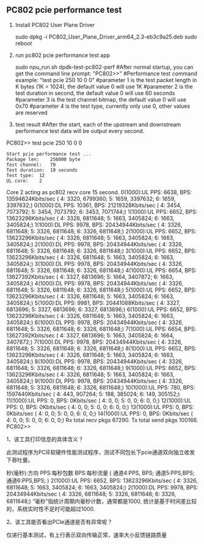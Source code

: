 ##	PC802 pcie performance test

1. Install PC802 User Plane Driver

	sudo dpkg -i PC802_User_Plane_Driver_arm64_2.3-eb3c9a25.deb
	sudo reboot

2. run pc802 pcie performance test app

	sudo npu_run.sh dpdk-test-pc802-perf
	#After normal startup, you can get the command line prompt: "PC802>>"
	#Performance test command example: "test pcie 250 10 0 0"
    #parameter 1 is the test packet length in K bytes (1K = 1024), the default value 0 will use 1K
    #parameter 2 is the test duration in second, the default value 0 will use 60 seconds
    #parameter 3 is the test channel bitmap, the default value 0 will use 0x70
    #parameter 4 is the test type, currently only use 0, other values are reserved

3. test result
	#After the start, each of the upstream and downstream performance test data will be output every second.

PC802>> test pcie 250 10 0 0

	Start pcie performance test ...
	Package len:	256000 byte
	Test channel:	70
	Test duration:	10 seconds
	Test type:	12
	UL core:	2


Core 2 acting as pc802 recv core 15 second.
0(1000):UL PPS: 6638, BPS: 13594624Kbits/sec ( 4: 3320, 6799360; 5: 1659, 3397632; 6: 1659, 3397632;)
0(1000):DL PPS: 10361, BPS: 21219328Kbits/sec ( 4: 3454, 7073792; 5: 3454, 7073792; 6: 3453, 7071744;)
1(1000):UL PPS: 6652, BPS: 13623296Kbits/sec ( 4: 3326, 6811648; 5: 1663, 3405824; 6: 1663, 3405824;)
1(1000):DL PPS: 9978, BPS: 20434944Kbits/sec ( 4: 3326, 6811648; 5: 3326, 6811648; 6: 3326, 6811648;)
2(1000):UL PPS: 6652, BPS: 13623296Kbits/sec ( 4: 3326, 6811648; 5: 1663, 3405824; 6: 1663, 3405824;)
2(1000):DL PPS: 9978, BPS: 20434944Kbits/sec ( 4: 3326, 6811648; 5: 3326, 6811648; 6: 3326, 6811648;)
3(1000):UL PPS: 6652, BPS: 13623296Kbits/sec ( 4: 3326, 6811648; 5: 1663, 3405824; 6: 1663, 3405824;)
3(1000):DL PPS: 9978, BPS: 20434944Kbits/sec ( 4: 3326, 6811648; 5: 3326, 6811648; 6: 3326, 6811648;)
4(1000):UL PPS: 6654, BPS: 13627392Kbits/sec ( 4: 3327, 6813696; 5: 1664, 3407872; 6: 1663, 3405824;)
4(1000):DL PPS: 9978, BPS: 20434944Kbits/sec ( 4: 3326, 6811648; 5: 3326, 6811648; 6: 3326, 6811648;)
5(1000):UL PPS: 6652, BPS: 13623296Kbits/sec ( 4: 3326, 6811648; 5: 1663, 3405824; 6: 1663, 3405824;)
5(1000):DL PPS: 9981, BPS: 20441088Kbits/sec ( 4: 3327, 6813696; 5: 3327, 6813696; 6: 3327, 6813696;)
6(1000):UL PPS: 6652, BPS: 13623296Kbits/sec ( 4: 3326, 6811648; 5: 1663, 3405824; 6: 1663, 3405824;)
6(1000):DL PPS: 9978, BPS: 20434944Kbits/sec ( 4: 3326, 6811648; 5: 3326, 6811648; 6: 3326, 6811648;)
7(1000):UL PPS: 6654, BPS: 13627392Kbits/sec ( 4: 3327, 6813696; 5: 1663, 3405824; 6: 1664, 3407872;)
7(1000):DL PPS: 9978, BPS: 20434944Kbits/sec ( 4: 3326, 6811648; 5: 3326, 6811648; 6: 3326, 6811648;)
8(1000):UL PPS: 6652, BPS: 13623296Kbits/sec ( 4: 3326, 6811648; 5: 1663, 3405824; 6: 1663, 3405824;)
8(1000):DL PPS: 9978, BPS: 20434944Kbits/sec ( 4: 3326, 6811648; 5: 3326, 6811648; 6: 3326, 6811648;)
9(1000):UL PPS: 6652, BPS: 13623296Kbits/sec ( 4: 3326, 6811648; 5: 1663, 3405824; 6: 1663, 3405824;)
9(1000):DL PPS: 9978, BPS: 20434944Kbits/sec ( 4: 3326, 6811648; 5: 3326, 6811648; 6: 3326, 6811648;)
10(1000):UL PPS: 780, BPS: 1597440Kbits/sec ( 4: 443, 907264; 5: 188, 385024; 6: 149, 305152;)
11(1000):UL PPS: 0, BPS: 0Kbits/sec ( 4: 0, 0; 5: 0, 0; 6: 0, 0;)
12(1000):UL PPS: 0, BPS: 0Kbits/sec ( 4: 0, 0; 5: 0, 0; 6: 0, 0;)
13(1000):UL PPS: 0, BPS: 0Kbits/sec ( 4: 0, 0; 5: 0, 0; 6: 0, 0;)
14(1000):UL PPS: 0, BPS: 0Kbits/sec ( 4: 0, 0; 5: 0, 0; 6: 0, 0;)
Rx total recv pkgs 67290.
Tx total send pkgs 100166.
PC802>>



1、该工具打印信息的具体含义？

此测试程序为PCIE软硬件性能测试程序，测试不同包长下pcie通道双向独立收发下吞吐量。

秒(毫秒):方向 PPS:每秒包数    BPS:每秒流量    ( 通道4:PPS, BPS;    通道5:PPS,BPS;    通道6:PPS,BPS;  )
2(1000):UL PPS: 6652, BPS: 13623296Kbits/sec ( 4: 3326, 6811648; 5: 1663, 3405824; 6: 1663, 3405824;)
2(1000):DL PPS: 9978, BPS: 20434944Kbits/sec ( 4: 3326, 6811648; 5: 3326, 6811648; 6: 3326, 6811648;)
“毫秒”指统计周期内毫秒计数，通常都是1000, 统计是基于时间差比较的，系统实时性不足时可能超过1000.

2、该工具能否看出PCIe通道是否有异常呢？

仅进行基本测试，有上行表示双向传输正常，速率大小反馈链路质量
